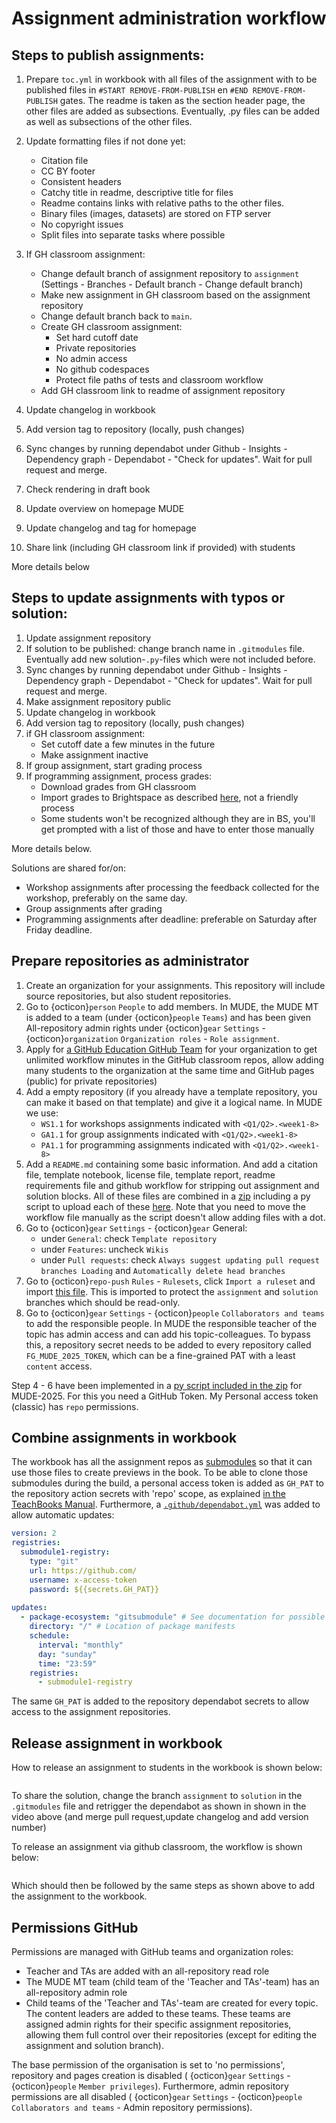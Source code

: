 # Assignment administration workflow

## Steps to publish assignments:
1. Prepare `toc.yml` in workbook with all files of the assignment with to be published files in `#START REMOVE-FROM-PUBLISH` en `#END REMOVE-FROM-PUBLISH` gates. The readme is taken as the section header page, the other files are added as subsections. Eventually, .py files can be added as well as subsections of the other files.
2. Update formatting files if not done yet:
    - Citation file
    - CC BY footer
    - Consistent headers
    - Catchy title in readme, descriptive title for files
    - Readme contains links with relative paths to the other files.
    - Binary files (images, datasets) are stored on FTP server
    - No copyright issues
    - Split files into separate tasks where possible
3. If GH classroom assignment:

    - Change default branch of assignment repository to `assignment` (Settings - Branches - Default branch - Change default branch)
    - Make new assignment in GH classroom based on the assignment repository
    - Change default branch back to `main`.
    - Create GH classroom assignment:
        - Set hard cutoff date
        - Private repositories
        - No admin access
        - No github codespaces
        - Protect file paths of tests and classroom workflow
    - Add GH classroom link to readme of assignment repository

4. Update changelog in workbook
5. Add version tag to repository (locally, push changes)
6. Sync changes by running dependabot under Github - Insights - Dependency graph - Dependabot - "Check for updates". Wait for pull request and merge.
7. Check rendering in draft book
8. Update overview on homepage MUDE
9. Update changelog and tag for homepage
10. Share link (including GH classroom link if provided) with students

More details below

## Steps to update assignments with typos or solution:
1. Update assignment repository
2. If solution to be published: change branch name in `.gitmodules` file. Eventually add new solution-`.py`-files which were not included before.
3. Sync changes by running dependabot under Github - Insights - Dependency graph - Dependabot - "Check for updates". Wait for pull request and merge.
4. Make assignment repository public
5. Update changelog in workbook
6. Add version tag to repository (locally, push changes)
7. if GH classroom assignment:
    - Set cutoff date a few minutes in the future
    - Make assignment inactive
8. If group assignment, start grading process
9. If programming assignment, process grades:
    - Download grades from GH classroom
    - Import grades to Brightspace as described [here](https://www.tudelft.nl/en/teaching-support/educational-tools/brightspace/assessing-assignments-grading/manage-grades#exportingimporting-grades), not a friendly process
    - Some students won't be recognized although they are in BS, you'll get prompted with a list of those and have to enter those manually

More details below.

Solutions are shared for/on:

- Workshop assignments after processing the feedback collected for the workshop, preferably on the same day.
- Group assignments after grading
- Programming assignments after deadline: preferable on Saturday after Friday deadline.

## Prepare repositories as administrator

1. Create an organization for your assignments. This repository will include source repositories, but also student repositories.
2. Go to {octicon}`person` `People` to add members. In MUDE, the MUDE MT is added to a team (under {octicon}`people` `Teams`) and has been given All-repository admin rights under {octicon}`gear` `Settings` - {octicon}`organization` `Organization roles` - `Role assignment`.
3. Apply for [a GitHub Education GitHub Team](https://education.github.com/globalcampus/teacher) for your organization to get unlimited workflow minutes in the GitHub classroom repos, allow adding many students to the organization at the same time and GitHub pages (public) for private repositories)
4. Add a empty repository (if you already have a template repository, you can make it based on that template) and give it a logical name. In MUDE we use:
   - `WS1.1` for workshops assignments indicated with `<Q1/Q2>.<week1-8>`
   - `GA1.1` for group assignments indicated with `<Q1/Q2>.<week1-8>`
   - `PA1.1` for programming assignments indicated with `<Q1/Q2>.<week1-8>`
5. Add a `README.md` containing some basic information. And add a citation file, template notebook, license file, template report, readme requirements file and github workflow for stripping out assignment and solution blocks. All of these files are combined in a [zip](./repo_template.zip) including a py script to upload each of these [here](./create_repos.py). Note that you need to move the workflow file manually as the script doesn't allow adding files with a dot.
6. Go to {octicon}`gear` `Settings` - {octicon}`gear` General:
   - under `General`: check `Template repository`
   - under `Features`: uncheck `Wikis`
   - under `Pull requests`: check `Always suggest updating pull request branches Loading` and `Automatically delete head branches`
7. Go to {octicon}`repo-push` `Rules` - `Rulesets`, click `Import a ruleset` and import [this file](./protect_assignment_and_solution.json). This is imported to protect the `assignment` and `solution` branches which should be read-only.
8. Go to {octicon}`gear` `Settings` - {octicon}`people` `Collaborators and teams` to add the responsible people. In MUDE the responsible teacher of the topic has admin access and can add his topic-colleagues. To bypass this, a repository secret needs to be added to every repository called `FG_MUDE_2025_TOKEN`, which can be a fine-grained PAT with a least `content` access.

Step 4 - 6 have been implemented in a [py script included in the zip](./create_repos.py) for MUDE-2025. For this you need a GitHub Token. My Personal access token (classic) has `repo` permissions.

## Combine assignments in workbook
The workbook has all the assignment repos as [submodules](https://teachbooks.io/manual/external/Nested-Books/README.html) so that it can use those files to create previews in the book. To be able to clone those submodules during the build, a personal access token is added as `GH_PAT` to the repository action secrets with 'repo' scope, as explained [in the TeachBooks Manual](https://teachbooks.io/manual/external/deploy-book-workflow/README.html#private-submodules). Furthermore, a [`.github/dependabot.yml`](https://teachbooks.io/manual/external/Nested-Books/README.html#the-external-book-is-updated) was added to allow automatic updates:

```yaml
version: 2
registries:
  submodule1-registry:
    type: "git"
    url: https://github.com/
    username: x-access-token
    password: ${{secrets.GH_PAT}}
    
updates:
  - package-ecosystem: "gitsubmodule" # See documentation for possible values
    directory: "/" # Location of package manifests
    schedule:
      interval: "monthly"
      day: "sunday"
      time: "23:59"
    registries:
      - submodule1-registry
```

The same `GH_PAT` is added to the repository dependabot secrets to allow access to the assignment repositories.

## Release assignment in workbook

How to release an assignment to students in the workbook is shown below:

```{video} https://www.youtube.com/watch?v=ryhD623UqZ0
```

To share the solution, change the branch `assignment` to `solution` in the `.gitmodules` file and retrigger the dependabot as shown in shown in the video above (and merge pull request,update changelog and add version number)

To release an assignment via github classroom, the workflow is shown below:

```{video} https://youtu.be/dph6VI3f-Qo
```

Which should then be followed by the same steps as shown above to add the assignment to the workbook.

## Permissions GitHub

Permissions are managed with GitHub teams and organization roles:
- Teacher and TAs are added with an all-repository read role
- The MUDE MT team (child team of the 'Teacher and TAs'-team) has an all-repository admin role
- Child teams of the 'Teacher and TAs'-team are created for every topic. The content leaders are added to these teams. These teams are assigned admin rights for their specific assignment repositories, allowing them full control over their repositories (except for editing the assignment and solution branch).

The base permission of the organisation is set to 'no permissions', repository and pages creation is disabled ( {octicon}`gear` `Settings` - {octicon}`people` `Member privileges`). Furthermore, admin repository permissions are all disabled ( {octicon}`gear` `Settings` - {octicon}`people` `Collaborators and teams` - Admin repository permissions).
